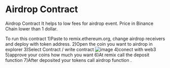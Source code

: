 # Airdrop Contract
Airdrop Contract
It helps to low fees for airdrop event. Price in Binance Chain lower than 1 dollar.

To run this contract 
  1)Paste to remix.ethereum.org, change airdrop receivers and deploy with token address.
  2)Open the coin you want to airdrop in explorer
  3)Select Contract / write contract
  ![image](https://user-images.githubusercontent.com/90610606/178948915-ecb77789-d4d3-43b0-9518-e84f66d8f69a.png)
  4)conect with web3
  5)approve your coins how much you want
  6)At remix call the deposit function
  7)After deposited your tokens call airdrop function
.
